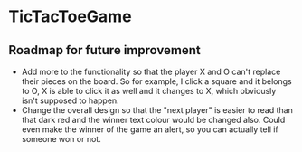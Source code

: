 # TicTacToeGame

## Roadmap for future improvement

- Add more to the functionality so that the player X and O can't replace their pieces on the board. So for example, I click a square and it belongs to O, X is able to click it as well and it changes to X, which obviously isn't supposed to happen. 
- Change the overall design so that the "next player" is easier to read than that dark red and the winner text colour would be changed also. Could even make the winner of the game an alert, so you can actually tell if someone won or not.
